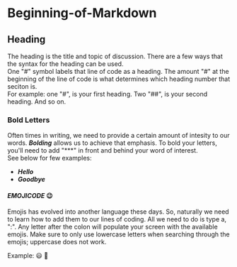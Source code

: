 # Beginning-of-Markdown

## Heading
The heading is the title and topic of discussion. There are a few ways that the syntax for the heading can be used.   
One "#" symbol labels that line of code as a heading. The amount "#" at the beginning of the line of code is what determines which heading number that seciton is.    
For example: one "#", is your first heading. Two "##", is your second heading. And so on.   

### Bold Letters
Often times in writing, we need to provide a certain amount of intesity to our words. ***Bolding*** allows us to achieve that emphasis. To bold your letters, you'll need to add "***" in front and behind your word of interest.  
See below for few examples:   
- ***Hello***
- ***Goodbye***

#### ***EMOJICODE*** 😉

Emojis has evolved into another language these days. So, naturally we need to learn how to add them to our lines of coding. All we need to do is type a, ":". Any letter after the colon will populate your screen with the available emojis. Make sure to only use lowercase letters when searching through the emojis; uppercase does not work. 

Example: 😃 🙂
